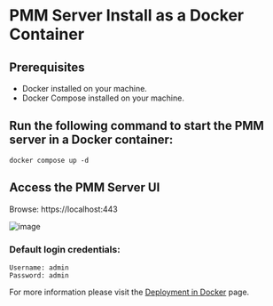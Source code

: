 # PMM Server Install as a Docker Container
## Prerequisites
- Docker installed on your machine.
- Docker Compose installed on your machine.
## Run the following command to start the PMM server in a Docker container:
```
docker compose up -d
```

## Access the PMM Server UI
Browse: https://localhost:443

![image](https://github.com/user-attachments/assets/47a3d551-ebfe-4649-b1e6-7c379bfa1545)


### Default login credentials:
```
Username: admin
Password: admin
```

For more information please visit the [Deployment in Docker](https://docs.percona.com/percona-monitoring-and-management/3/install-pmm/install-pmm-server/deployment-options/docker/index.html) page.
